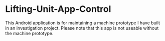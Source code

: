 # Lifting-Unit-App-Control

This Android application is for maintaining a machine prototype I have built in an investigation project. Please note that this app is not useable without the machine prototype.
